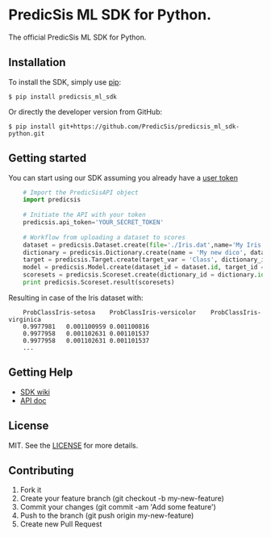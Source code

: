 # PredicSis ML SDK for Python.

The official PredicSis ML SDK for Python.

## Installation

To install the SDK, simply use [pip](https://pip.pypa.io/):

    $ pip install predicsis_ml_sdk

Or directly the developer version from GitHub:

    $ pip install git+https://github.com/PredicSis/predicsis_ml_sdk-python.git

## Getting started

You can start using our SDK assuming you already have a [user token](https://developer.predicsis.com/doc/v1/overview/oauth2/#get-authorization-from-a-user)

```python
    # Import the PredicSisAPI object
    import predicsis
	
	# Initiate the API with your token
	predicsis.api_token='YOUR_SECRET_TOKEN'
	
	# Workflow from uploading a dataset to scores
	dataset = predicsis.Dataset.create(file='./Iris.dat',name='My Iris',header=True,separator='\t')
	dictionary = predicsis.Dictionary.create(name = 'My new dico', dataset_id = dataset.id)
	target = predicsis.Target.create(target_var = 'Class', dictionary_id = dictionary.id)
	model = predicsis.Model.create(dataset_id = dataset.id, target_id = target.variable_id)
	scoresets = predicsis.Scoreset.create(dictionary_id = dictionary.id, model_id = model.id, data = './Iris.dat', header=True,separator='\t', name='Iris scored', file_name='iris_out.txt')
	print predicsis.Scoreset.result(scoresets)
```

Resulting in case of the Iris dataset with:

```
	ProbClassIris-setosa	ProbClassIris-versicolor	ProbClassIris-virginica
    0.9977981	0.001100959	0.001100816
    0.9977958	0.001102631	0.001101537
    0.9977958	0.001102631	0.001101537
	...
```

## Getting Help

* [SDK wiki](https://github.com/PredicSis/predicsis_ml_sdk-python/wiki)
* [API doc](https://developer.predicsis.com/doc/v1/overview/)

## License

MIT. See the [LICENSE](https://github.com/PredicSis/predicsis_ml_sdk-python/blob/master/LICENSE) for more details.


## Contributing

1. Fork it
2. Create your feature branch (git checkout -b my-new-feature)
3. Commit your changes (git commit -am 'Add some feature')
4. Push to the branch (git push origin my-new-feature)
5. Create new Pull Request
